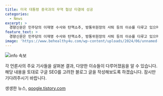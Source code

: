 ```yaml
---
title: 미국 대통령 중국과의 무역 협상 타결에 성공
categories:
  - News
excerpt: >
  경향신문은 민주당의 이재명 수사와 탄핵소추, 방통위원장의 사퇴 등의 이슈를 다루고 있으며, 국민일보는 급발진과 고령 운전 문제, 전공의 단체 입장 등의 이슈를 다루고 있습니다. 세계일보와 중앙일보는 서울 도심 역주행 사고와 관련된 대책 및 방통위원장의 탄핵에 대한 이야기를 다루고 있습니다. 한겨레는 정무장관 신설 및 역주행 사고의 원인에 대해 다루고 있으며, 한국일보는 정무장관직과 대통령의 소통, 그리고 방통위 힘겨루기에 대한 기사를 다루고 있습니다. 본문의 내용을 바탕으로 요약하면, 다양한 이슈를 다루는 신문들이 있으나, 주요 관심사는 정치, 안전, 방송 규제 등으로 요약할 수 있습니다.
feature_text: >
  경향신문은 민주당의 이재명 수사와 탄핵소추, 방통위원장의 사퇴 등의 이슈를 다루고 있으며, 국민일보는 급발진과 고령 운전 문제, 전공의 단체 입장 등의 이슈를 다루고 있습니다. 세계일보와 중앙일보는 서울 도심 역주행 사고와 관련된 대책 및 방통위원장의 탄핵에 대한 이야기를 다루고 있습니다. 한겨레는 정무장관 신설 및 역주행 사고의 원인에 대해 다루고 있으며, 한국일보는 정무장관직과 대통령의 소통, 그리고 방통위 힘겨루기에 대한 기사를 다루고 있습니다. 본문의 내용을 바탕으로 요약하면, 다양한 이슈를 다루는 신문들이 있으나, 주요 관심사는 정치, 안전, 방송 규제 등으로 요약할 수 있습니다.
image: 'https://www.behealthy4u.com/wp-content/uploads/2024/06/unnamed-file.png'
---
```


<p><img src="https://www.behealthy4u.com/wp-content/uploads/2024/06/unnamed-file.png" alt="info 속보" /></p>

<p>각 언론사의 주요 기사들을 살펴본 결과, 다양한 이슈들이 다루어졌음을 알 수 있습니다. 해당 내용을 토대로 구글 SEO를 고려한 블로그 글을 작성해보도록 하겠습니다. 잠시만 기다려주시기 바랍니다.</p>
생생한 뉴스, <a href="https://qoogle.tistory.com" rel="dofollow">qoogle.tistory.com</a>


